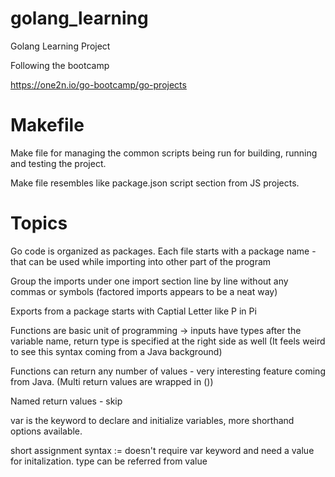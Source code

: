 # golang_learning
Golang Learning Project

Following the bootcamp 

https://one2n.io/go-bootcamp/go-projects


# Makefile

Make file for managing the common scripts being run for building, running and testing the project.

Make file resembles like package.json script section from JS projects.

# Topics

Go code is organized as packages. Each file starts with a package name - that can be used while importing into other part of the program

Group the imports under one import section line by line without any commas or symbols (factored imports appears to be a neat way)

Exports from a package starts with Captial Letter like P in Pi

Functions are basic unit of programming -> inputs have types after the variable name, return type is specified at the right side as well (It feels weird to see this syntax coming from a Java background)

Functions can return any number of values - very interesting feature coming from Java. (Multi return values are wrapped in ())

Named return values - skip

var is the keyword to declare and initialize variables, more shorthand options available.

short assignment syntax  := doesn't require var keyword and need a value for initalization. type can be referred from value 